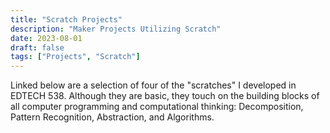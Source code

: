 ```yaml
---
title: "Scratch Projects"
description: "Maker Projects Utilizing Scratch"
date: 2023-08-01
draft: false
tags: ["Projects", "Scratch"]
---
```

Linked below are a selection of four of the "scratches" I developed in EDTECH 538.  Although they are basic, they touch on the building blocks of all computer programming and computational thinking: Decomposition, Pattern Recognition, Abstraction, and Algorithms.
